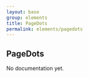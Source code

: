 ```yaml
---
layout: base
group: elements
title: PageDots
permalink: elements/pagedots
---
```


## PageDots

<p class="hint hint--error">No documentation yet.</p>